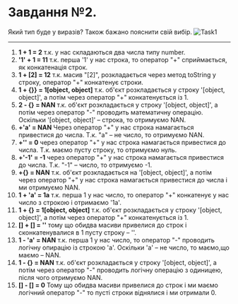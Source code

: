 # Завдання №2.
Який тип буде у виразів? Також бажано пояснити свій вибір.
![Task1](/img/task2.png)

---

1. **1 + 1 = 2** 
    т.к. у нас складаються два числа типу number.
2. **'1' + 1 = 11**
    т.к. перша '1' у нас строка, то оператор "+" сприймається, як конкатенація строк.
3. **1 + [2] = 12** 
    т.к. масив "[2]", розкладається через метод toString у строку, оператор "+" конкатенує строки. 
4. **1 + {}} = 1[object, object]**
    т.к. об'єкт розкладається у строку '[object, object]', а потім через оператор "+" конкатенується із 1.
5. **2 - {} = NAN** 
    т.к. об'єкт розкладається у строку '[object, object]', а потім через оператор "-" проводить математичну операцію. Оскільки '[object, object]' – строка, то отримуємо NAN.
6. **+'a' = NAN** 
    Через оператор "+" у нас строка намагається привестися до числа. Т.к. "а" – не число, то отримуємо NAN.
7. **+'' = 0** 
    через оператор "+" у нас строка намагається привестися до числа. Т.к. маємо пусту строку, то отримуємо нуль.
8. **+'-1' = -1**
    через оператор "+" у нас строка намагається привестися до числа. Т.к. "-1" – число, то отримуємо -1.
9. **+{} = NAN**
    т.к. об'єкт розкладається на '[object, object]', а потім через оператор "+" у нас строка намагається привестися до числа і ми отримуємо NAN.
10. **1 + 'a' = 1a**
    т.к. перша 1 у нас число, то оператор "+" конкатенує у нас число з строкою і отримаємо '1а'.
11. **1 + {} = 1[object, object]**
    т.к. об'єкт розкладається у строку '[object, object]', а потім через оператор "+" конкатенується із 1.
12. **[] + [] = ''**
    тому що обидва масиви привелися до строк і сконкатенувалися в  1 пусту строку – ''.
13. **1 - 'a' = NAN**
    т.к. перша 1 у нас число, то оператор "-" проводить логічну опирацію із строкою 'а'. Оскільки 'а' – не число, то маємо,що маємо – NAN.
14. **1 - {} = NAN**
    т.к. об'єкт розкладається у строку '[object, object]', а потім через оператор "-" проводить логічну операцію з одиницею, після чого отримуємо NAN.
15. **[] - [] = 0**
    Тому що обидва масиви привелися до строк і ми маємо логічний оператор "-" то пусті строки віднялися і ми отримали 0.